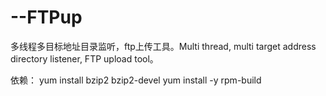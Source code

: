 # --FTPup
多线程多目标地址目录监听，ftp上传工具。Multi thread, multi target address directory listener, FTP upload tool。

依赖：
	yum install bzip2 bzip2-devel
	yum install -y rpm-build
	

	
	
	
